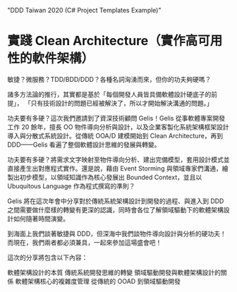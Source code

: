 "DDD Taiwan 2020 (C# Project Templates Example)" 

# 實踐 Clean Architecture（實作高可用性的軟件架構）

敏捷？微服務？TDD/BDD/DDD？各種名詞洶湧而來，但你的功夫夠硬嗎？

諸多方法論的推行，其實都是基於「每個開發人員皆具備軟體設計硬底子的前提」， 「只有技術設計的問題已經被解決了，所以才開始解決溝通的問題。」

功夫要有多硬？這次我們邀請到了資深技術顧問 Gelis！Gelis 從事軟體專案開發工作 20 餘年，擅長 OO 物件導向分析與設計，以及企業客製化系統架構框架設計導入與分散式系統設計。從傳統 OOA/D 建模開始到 Clean Architecture，再到 DDD——Gelis 看遍了整個軟體設計思維的發展與轉變。

功夫要有多硬？將需求文字映射至物件導向分析、建出完備模型，套用設計模式並直接產生出對應程式實作。還是說，藉由 Event Storming 與領域專家們溝通，繪製出初步模型，以領域知識作為核心發展出 Bounded Context，並且以 Ubuquitous Language 作為程式撰寫的準則？

Gelis 將在這次年會中分享對於傳統系統架構設計到開發的過程、與進入到 DDD 之間需要做什麼樣的轉變有更深的認識，同時會各位了解領域驅動下的軟體架構設計如何隨著時間演變。

到海面上我們談著敏捷與 DDD，但深海中我們談物件導向設計與分析的硬功夫！ 而現在，我們兩者都必須兼具，一起來參加這場盛會吧！

這次的分享將包含以下內容：

軟體架構設計的本質
傳統系統開發思維的轉變
領域驅動開發與軟體架構設計的關係
軟體架構核心的複雜度管理
從傳統的 OOAD 到領域驅動開發
